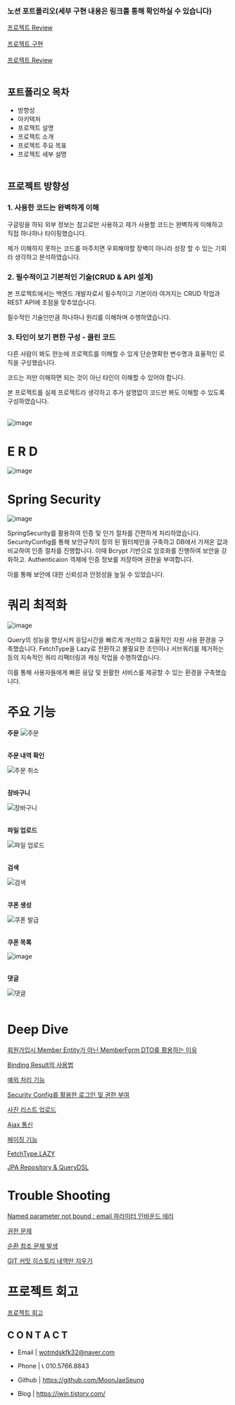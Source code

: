 ### 노션 포트폴리오(세부 구현 내용은 링크를 통해 확인하실 수 있습니다)
[프로젝트 Review](https://www.notion.so/Review-1218362e0d224755ad1b31a0ff66f79f?pvs=21) <br><br>
[프로젝트 구현](https://www.notion.so/V1-91311bb6c9314334b87db061c58ca204?pvs=21) <br><br>
[프로젝트 Review](https://www.notion.so/Review-1218362e0d224755ad1b31a0ff66f79f?pvs=21) <br><br>






## 포트폴리오 목차

- 방향성
- 아키텍처
- 프로젝트 설명
- 프로젝트 소개
- 프로젝트 주요 목표
- 프로젝트 세부 설명<br><br>
    
    





## **프로젝트 방향성**

### 1. 사용한 코드는 완벽하게 이해

구글링을 하되 외부 정보는 참고로만 사용하고 제가 사용할 코드는 완벽하게 이해하고 직접 하나하나 타이핑했습니다. 

제가 이해하지 못하는 코드를 마주치면 우회해야할 장벽이 아니라 성장 할 수 있는 기회라 생각하고 분석하였습니다.

### 2. 필수적이고 기본적인 기술(CRUD & API 설계)

본 프로젝트에서는 백엔드 개발자로서 필수적이고 기본이라 여겨지는 CRUD 작업과 REST API에 초점을 맞추었습니다.

필수적인 기술인만큼 하나하나 원리를 이해하며 수행하였습니다.


### 3. 타인이 보기 편한 구성 - 클린 코드

다른 사람이 봐도 한눈에 프로젝트를 이해할 수 있게 단순명확한 변수명과 효율적인 로직을 구성했습니다.

코드는 저만 이해하면 되는 것이 아닌 타인이 이해할 수 있어야 합니다.

본 프로젝트를 실제 프로젝트라 생각하고 추가 설명없이 코드만 봐도 이해할 수 있도록 구성하였습니다.<br><br>




![image](https://github.com/MoonJaeSeung/Shopping/assets/108584477/2ec90963-7eb4-4eab-974c-9fd65b854d46)




# **E R D**

![image](https://github.com/MoonJaeSeung/shopping/assets/108584477/fc1a9f84-6a12-41ff-ba6c-f33b8a8b7d0a)


# Spring Security
![image](https://github.com/MoonJaeSeung/Shopping/assets/108584477/c507bea1-c04b-40c4-9887-66ee7ebe84c7)

SpringSecurity를 활용하여 인증 및 인가 절차를 간편하게 처리하였습니다.
SecurityConfig를 통해 보안규칙이 정의 된 필터체인을 구축하고 DB에서 가져온 값과 비교하여 인증 절차를 진행합니다. 이때 Bcrypt 기반으로 암호화를 진행하여 보안을 강화하고. Authenticaion 객체에 인증 정보를 저장하며 권한을 부여합니다.  

이를 통해 보안에 대한 신뢰성과 안정성을 높일 수 있었습니다.






# 쿼리 최적화
![image](https://github.com/MoonJaeSeung/Shopping/assets/108584477/34f02be5-1858-4b99-a04d-22e143d690f8)


Query의 성능을 향상시켜 응답시간을 빠르게 개선하고 효율적인 자원 사용 환경을 구축했습니다. FetchType을 Lazy로 전환하고 불필요한 조인이나 서브쿼리를 제거하는 등의 지속적인 쿼리 리팩터링과 캐싱 작업을 수행하였습니다.

이를 통해 사용자들에게 빠른 응답 및 원활한 서비스를 제공할 수 있는 환경을 구축했습니다.



# 주요 기능

**주문**
![주문](https://github.com/MoonJaeSeung/Shopping/assets/108584477/6f948e3c-4e9c-4a42-88d0-5ada2d15ad99)
<br>
<br>

**주문 내역 확인**
<br>

![주문 취소](https://github.com/MoonJaeSeung/Shopping/assets/108584477/ab20f5d2-f383-4fef-b398-4feb6855237e)
<br>
<br>

**장바구니**
<br>

![장바구니](https://github.com/MoonJaeSeung/Shopping/assets/108584477/68fa6a46-1ea0-46ef-a383-bca411db2fb1)
<br>
<br>

**파일 업로드**
<br>

![파일 업로드](https://github.com/MoonJaeSeung/Shopping/assets/108584477/b9683883-52b5-4376-8033-4015b8210a9b)
<br>
<br>


**검색**
<br>

![검색](https://github.com/MoonJaeSeung/Shopping/assets/108584477/78455ba4-eaed-46ba-884f-b96280fa9666)
<br>
<br>

**쿠폰 생성**
<br>

![쿠폰 발급](https://github.com/MoonJaeSeung/Shopping/assets/108584477/aabfebff-5e50-4c1c-853d-fc9e80a3948e)
<br>
<br>

**쿠폰 목록**
<br>

![image](https://github.com/MoonJaeSeung/Shopping/assets/108584477/113a9fb6-464a-4bcd-99c7-ba967c667658)
<br>
<br>



**댓글**
<br>

![댓글](https://github.com/MoonJaeSeung/Shopping/assets/108584477/ba30e6d8-b65c-449b-8c4f-8bbf3b18cf0b)
<br>
<br>





















# **Deep Dive**



[회원가입시 Member Entity가 아닌 MemberForm DTO를 활용하는 이유](https://iwin.tistory.com/86)



[Binding Result의 사용법](https://iwin.tistory.com/87)



[예외 처리 기능](https://iwin.tistory.com/88)



[Security Config를 활용한 로그인 및 권한 부여](https://iwin.tistory.com/89)



[사진 리스트 업로드](https://iwin.tistory.com/90)



[Ajax 통신](https://iwin.tistory.com/91)



[페이징 기능](https://iwin.tistory.com/101)



[FetchType.LAZY](https://iwin.tistory.com/99)



[JPA Repository & QueryDSL](https://iwin.tistory.com/100)

# 



# **Trouble Shooting**



[Named parameter not bound : email 파라미터 인바운드 에러](https://iwin.tistory.com/78)



[권한 문제](https://iwin.tistory.com/79)



[순환 참조 문제 발생](https://iwin.tistory.com/82)



[GIT 커밋 히스토리 내역만 지우기](https://iwin.tistory.com/75)


# 프로젝트 회고

[프로젝트 회고](https://www.notion.so/Review-1218362e0d224755ad1b31a0ff66f79f?pvs=21) 


## **C O N T A C T**

- Email | wotmdskfk32@naver.com
- Phone | 📞 010.5766.8843

- Github | https://github.com/MoonJaeSeung
- Blog | https://iwin.tistory.com/
 
